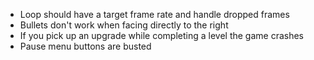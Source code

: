 - Loop should have a target frame rate and handle dropped frames
- Bullets don't work when facing directly to the right
- If you pick up an upgrade while completing a level the game crashes
- Pause menu buttons are busted
